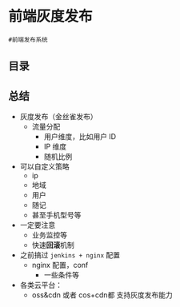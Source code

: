 
# 前端灰度发布


`#前端发布系统`


## 目录
<!-- toc -->
 ## 总结 

- 灰度发布（金丝雀发布）
	- 流量分配
		- 用户维度，比如用户 ID
		- IP 维度
		- 随机比例
- 可以自定义策略
	- ip
	- 地域
	- 用户
	- 随记
	- 甚至手机型号等
- 一定要注意
	- 业务监控等
	- 快速**回滚**机制
- 之前搞过 `jenkins + nginx` 配置
	- nginx 配置，conf 
		- 一些条件等
- 各类云平台：
	- oss&cdn 或者 cos+cdn都 支持灰度发布能力
